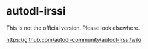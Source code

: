 # autodl-irssi

This is not the official version. Please look elsewhere. 

https://github.com/autodl-community/autodl-irssi/wiki
